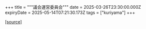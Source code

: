 +++
title = """議会運営委員会"""
date = 2025-03-26T23:30:00.000Z
expiryDate = 2025-05-14T07:21:30.173Z
tags = ["kuriyama"]
+++


[[source]](https://www.town.kuriyama.hokkaido.jp/site/gikai/29874.html)
